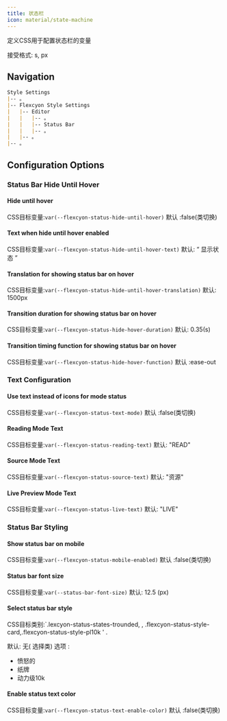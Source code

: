 ```yaml
---
title: 状态栏
icon: material/state-machine
---
```


定义CSS用于配置状态栏的变量

接受格式: s, px

## Navigation

```md
Style Settings
|-- 。
|-- Flexcyon Style Settings
|   |-- Editor
|   |   |-- 。
|   |   |-- Status Bar
|   |   |-- 。
|   |-- 。
|-- 。
```

## Configuration Options

### Status Bar Hide Until Hover

#### Hide until hover

CSS目标变量:`var(--flexcyon-status-hide-until-hover)`
默认 :false(类切换)

#### Text when hide until hover enabled

CSS目标变量:`var(--flexcyon-status-hide-until-hover-text)`
默认: “ 显示状态 ”

#### Translation for showing status bar on hover

CSS目标变量:`var(--flexcyon-status-hide-until-hover-translation)`
默认: 1500px

#### Transition duration for showing status bar on hover

CSS目标变量:`var(--flexcyon-status-hide-hover-duration)`
默认: 0.35(s)

#### Transition timing function for showing status bar on hover

CSS目标变量:`var(--flexcyon-status-hide-hover-function)`
默认 :ease-out

 
### Text Configuration

#### Use text instead of icons for mode status

CSS目标变量:`var(--flexcyon-status-text-mode)`
默认 :false(类切换)

#### Reading Mode Text

CSS目标变量:`var(--flexcyon-status-reading-text)`
默认: "READ"

#### Source Mode Text

CSS目标变量:`var(--flexcyon-status-source-text)`
默认: "资源"

#### Live Preview Mode Text

CSS目标变量:`var(--flexcyon-status-live-text)`
默认: "LIVE"

 

### Status Bar Styling

#### Show status bar on mobile

CSS目标变量:`var(--flexcyon-status-mobile-enabled)`
默认 :false(类切换)

#### Status bar font size

CSS目标变量:`var(--status-bar-font-size)`
默认: 12.5 (px)

#### Select status bar style

CSS目标类别:`.lexcyon-status-states-trounded,
,
.flexcyon-status-style-card,.flexcyon-status-style-pl10k ' .

默认: 无( 选择类)
选项 :

- 愤怒的
- 纸牌
- 动力级10k

#### Enable status text color

CSS目标变量:`var(--flexcyon-status-text-enable-color)`
默认 :false(类切换)

